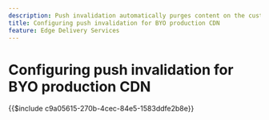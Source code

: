```yaml
---
description: Push invalidation automatically purges content on the customer's production CDN (e.g. `www.yourdomain.com`), whenever an author publishes content changes.
title: Configuring push invalidation for BYO production CDN
feature: Edge Delivery Services
---
```

# Configuring push invalidation for BYO production CDN

{{$include c9a05615-270b-4cec-84e5-1583ddfe2b8e}}